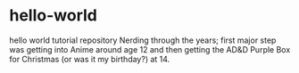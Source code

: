 # hello-world
hello world tutorial repository
Nerding through the years; first major step was getting into Anime around age 12 and then getting the AD&D Purple Box for Christmas (or was it my birthday?) at 14. 
